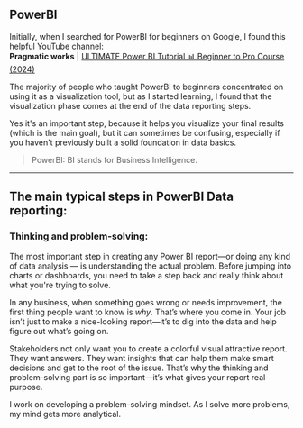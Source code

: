 ## PowerBI

Initially, when I searched for PowerBI for beginners on Google, I found this helpful YouTube channel:<br/> **Pragmatic works** | 
[ULTIMATE Power BI Tutorial 📊 Beginner to Pro Course (2024)](https://www.youtube.com/watch?v=Dk25lwdTKow)

The majority of people who taught PowerBI to beginners concentrated on using it as a visualization tool, but as I started learning, I found that the visualization phase comes at the end of the data reporting steps.

Yes it's an important step, because it helps you visualize your final results (which is the main goal), but it can sometimes be confusing, especially if you haven't previously built a solid foundation in data basics.


> PowerBI: BI stands for Business Intelligence.

---
## The main typical steps in PowerBI Data reporting:


### Thinking and problem-solving:
  
The most important step in creating any Power BI report—or doing any kind of data analysis — is understanding the actual problem. Before jumping into charts or dashboards, you need to take a step back and really think about what you're trying to solve.

In any business, when something goes wrong or needs improvement, the first thing people want to know is *why*. That’s where you come in. Your job isn’t just to make a nice-looking report—it’s to dig into the data and help figure out what’s going on.

Stakeholders not only want you to create a colorful visual attractive report. They want answers. They want insights that can help them make smart decisions and get to the root of the issue. That’s why the thinking and problem-solving part is so important—it’s what gives your report real purpose.

I work on developing a problem-solving mindset.  As I solve more problems, my mind gets more analytical.
